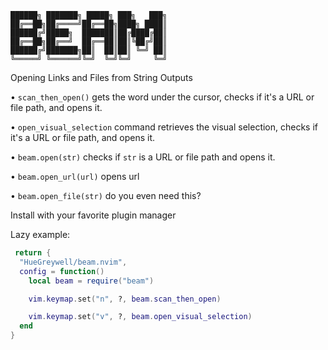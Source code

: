 ```text
██████╗ ███████╗ █████╗ ███╗   ███╗
██╔══██╗██╔════╝██╔══██╗████╗ ████║
██████╔╝█████╗  ███████║██╔████╔██║
██╔══██╗██╔══╝  ██╔══██║██║╚██╔╝██║
██████╔╝███████╗██║  ██║██║ ╚═╝ ██║
╚═════╝ ╚══════╝╚═╝  ╚═╝╚═╝     ╚═╝
 ```

Opening Links and Files from String Outputs

• `scan_then_open()` gets the word under the cursor, checks if it's a URL or file path, and opens it.  

• `open_visual_selection` command retrieves the visual selection, checks if it's a URL or file path, and opens it.

• `beam.open(str)` checks if `str` is a URL or file path and opens it.

• `beam.open_url(url)` opens url 

• `beam.open_file(str)` do you even need this?

Install with your favorite plugin manager

Lazy example:

```lua
 return {
  "HueGreywell/beam.nvim",
  config = function()
    local beam = require("beam")

    vim.keymap.set("n", ?, beam.scan_then_open)

    vim.keymap.set("v", ?, beam.open_visual_selection)
  end
}
```
